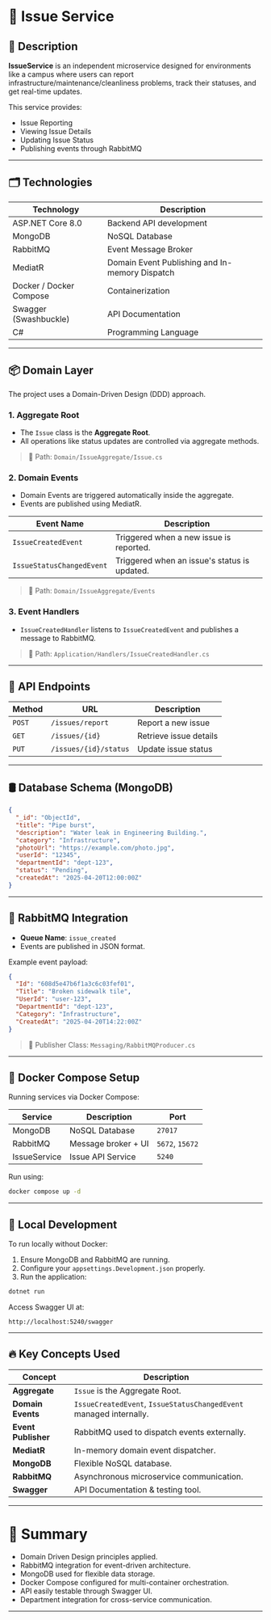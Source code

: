 # 📌 Issue Service

## 💪 Description

**IssueService** is an independent microservice designed for environments like a campus where users can report infrastructure/maintenance/cleanliness problems, 
track their statuses, and get real-time updates.

This service provides:
- Issue Reporting
- Viewing Issue Details
- Updating Issue Status
- Publishing events through RabbitMQ

---

## 🗂️ Technologies

| Technology | Description |
|------------|-------------|
| ASP.NET Core 8.0 | Backend API development |
| MongoDB | NoSQL Database |
| RabbitMQ | Event Message Broker |
| MediatR | Domain Event Publishing and In-memory Dispatch |
| Docker / Docker Compose | Containerization |
| Swagger (Swashbuckle) | API Documentation |
| C# | Programming Language |

---

## 📦 Domain Layer

The project uses a Domain-Driven Design (DDD) approach.

### 1. **Aggregate Root**
- The `Issue` class is the **Aggregate Root**.
- All operations like status updates are controlled via aggregate methods.

> 📂 Path: `Domain/IssueAggregate/Issue.cs`

### 2. **Domain Events**
- Domain Events are triggered automatically inside the aggregate.
- Events are published using MediatR.

| Event Name | Description |
|------------|-------------|
| `IssueCreatedEvent` | Triggered when a new issue is reported. |
| `IssueStatusChangedEvent` | Triggered when an issue's status is updated. |

> 📂 Path: `Domain/IssueAggregate/Events`

### 3. **Event Handlers**
- `IssueCreatedHandler` listens to `IssueCreatedEvent` and publishes a message to RabbitMQ.

> 📂 Path: `Application/Handlers/IssueCreatedHandler.cs`

---

## 📄 API Endpoints

| Method | URL | Description |
|--------|-----|-------------|
| `POST` | `/issues/report` | Report a new issue |
| `GET` | `/issues/{id}` | Retrieve issue details |
| `PUT` | `/issues/{id}/status` | Update issue status |

---

## 🛢️ Database Schema (MongoDB)

```json
{
  "_id": "ObjectId",
  "title": "Pipe burst",
  "description": "Water leak in Engineering Building.",
  "category": "Infrastructure",
  "photoUrl": "https://example.com/photo.jpg",
  "userId": "12345",
  "departmentId": "dept-123",
  "status": "Pending",
  "createdAt": "2025-04-20T12:00:00Z"
}
```

---

## 🐇 RabbitMQ Integration

- **Queue Name**: `issue_created`
- Events are published in JSON format.

Example event payload:

```json
{
  "Id": "608d5e47b6f1a3c6c03fef01",
  "Title": "Broken sidewalk tile",
  "UserId": "user-123",
  "DepartmentId": "dept-123",
  "Category": "Infrastructure",
  "CreatedAt": "2025-04-20T14:22:00Z"
}
```

> 📂 Publisher Class: `Messaging/RabbitMQProducer.cs`

---


## 🐳 Docker Compose Setup

Running services via Docker Compose:

| Service | Description | Port |
|---------|-------------|------|
| MongoDB | NoSQL Database | `27017` |
| RabbitMQ | Message broker + UI | `5672`, `15672` |
| IssueService | Issue API Service | `5240` |

Run using:

```bash
docker compose up -d
```

---

## 🔧 Local Development

To run locally without Docker:

1. Ensure MongoDB and RabbitMQ are running.
2. Configure your `appsettings.Development.json` properly.
3. Run the application:

```bash
dotnet run
```

Access Swagger UI at:

```
http://localhost:5240/swagger
```

---

## 🔥 Key Concepts Used

| Concept | Description |
|---------|-------------|
| **Aggregate** | `Issue` is the Aggregate Root. |
| **Domain Events** | `IssueCreatedEvent`, `IssueStatusChangedEvent` managed internally. |
| **Event Publisher** | RabbitMQ used to dispatch events externally. |
| **MediatR** | In-memory domain event dispatcher. |
| **MongoDB** | Flexible NoSQL database. |
| **RabbitMQ** | Asynchronous microservice communication. |
| **Swagger** | API Documentation & testing tool. |

---

# 🌟 Summary

- Domain Driven Design principles applied.
- RabbitMQ integration for event-driven architecture.
- MongoDB used for flexible data storage.
- Docker Compose configured for multi-container orchestration.
- API easily testable through Swagger UI.
- Department integration for cross-service communication.

---